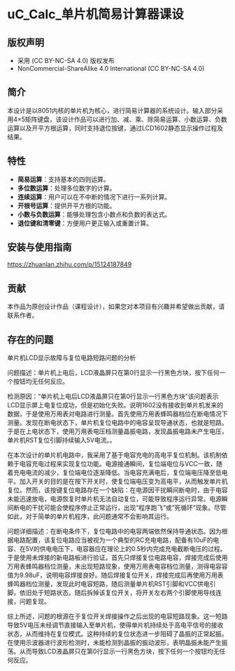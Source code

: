 # uC_Calc_单片机简易计算器课设

## 版权声明
- 采用 (CC BY-NC-SA 4.0) 版权发布
- NonCommercial-ShareAlike 4.0 International (CC BY-NC-SA 4.0)

## 简介

本设计是以8051内核的单片机为核心，进行简易计算器的系统设计。输入部分采用4×5矩阵键盘，该设计作品可以进行加、减、乘、除简易运算、小数运算、负数运算以及开平方根运算，同时支持退位按键，通过LCD1602静态显示操作过程及结果。

## 特性

- **简易运算**：支持基本的四则运算。
- **多位数运算**：处理多位数字的计算。
- **连续运算**：用户可以在不中断的情况下进行一系列计算。
- **开根号运算**：提供开平方根的功能。
- **小数与负数运算**：能够处理包含小数点和负数的表达式。
- **退位键和清零键**：方便用户更正输入或重置计算。

## 安装与使用指南

https://zhuanlan.zhihu.com/p/15124187849


## 贡献

本作品为原创设计作品（课程设计），如果您对本项目有兴趣并希望做出贡献，请联系作者。

## 存在的问题

单片机LCD显示故障与复位电路短路问题的分析

问题描述：单片机上电后，LCD液晶屏只在第0行显示一行黑色方块，按下任何一个按钮均无任何反应。

检测原因：“单片机上电后LCD液晶屏只在第0行显示一行黑色方块”该问题表示LCD显示屏上电复位成功，但是初始化失败。说明1602没有接收到单片机发来的数据，于是使用万用表对电路进行测量。首先使用万用表蜂鸣器档位在断电情况下测量。发现在断电状态下，单片机复位电路中的电容呈现导通状态，也就是短路。于是在上电状态下，使用万用表电压档测量晶振电路，发现晶振电路未产生电压，单片机RST复位引脚持续输入5V电流。。

在本次设计的单片机电路中，我采用了基于电容充电的高电平复位机制。该机制依赖于电容充电过程来实现复位功能。电源接通瞬间，复位端电位与VCC一致，随着充电电流的减少，复位端电位逐渐降低。当电容充满电后，复位端电压降至低电平。加入开关的目的是在按下开关时，使复位端电压变为高电平，从而触发单片机复位。然而，该按键复位电路存在一个缺陷：在电源因干扰瞬间断电时，由于电容未能迅速放电，电源恢复时单片机无法自动复位，可能导致程序运行异常。电源瞬间断电的干扰可能会使程序停止正常运行，出现“程序跑飞”或“死循环”现象。尽管如此，对于简单的单片机程序，此问题通常不会影响其运行。

问题详细描述：在断电条件下，复位电路中的电容两端依然保持导通状态。因为根据电路配置，该复位电路应当被视为一个典型的RC充电电路，配备有10uF的电容、在5V的供电电压下，电容器应在理论上的0.5秒内完成充电截断电压的过程。于是使用未焊接的新电路板进行验证。首先只焊接复位电路电容，焊接完成后使用万用表蜂鸣器档位测量，未出现短路现象，使用万用表电容档位测量，测得电容容值为9.98uF，说明电容焊接良好。随后焊接复位开关，焊接完成后再使用万用表蜂鸣器档位测量，发现此时电容短路，随后测量单片机RST引脚和VCC供电引脚，依旧处于短路状态。随后拆掉该复位开关，将开关左右两个引脚使用导线连接，问题复现。

综上所述，问题的根源在于复位开关焊接操作之后出现的电容短路现象。这一短路导致5V电压未经调节直接输入至单片机，使得单片机持续处于高电平信号的接收状态，从而维持在复位模式。这种持续的复位状态进一步阻碍了晶振的正常起振。在使用示波器进行波形检测时，未能检测到晶振的振动波形，表明晶振未能产生振荡。从而导致LCD液晶屏只在第0行显示一行黑色方块，按下任何一个按钮均无任何反应。
